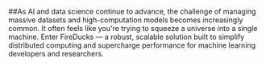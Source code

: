 ##As AI and data science continue to advance, the challenge of managing massive datasets and high-computation models becomes increasingly common. It often feels like you're trying to squeeze a universe into a single machine. Enter FireDucks — a robust, scalable solution built to simplify distributed computing and supercharge performance for machine learning developers and researchers.
